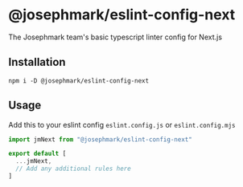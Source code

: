 # @josephmark/eslint-config-next

The Josephmark team's basic typescript linter config for Next.js

## Installation

`npm i -D @josephmark/eslint-config-next`

## Usage

Add this to your eslint config `eslint.config.js` or `eslint.config.mjs`

```js
import jmNext from "@josephmark/eslint-config-next"

export default [
  ...jmNext,
  // Add any additional rules here
]
```
